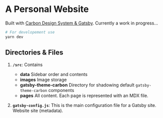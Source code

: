 # A Personal Website

Built with [Carbon Design System & Gatsby](https://github.com/carbon-design-system/gatsby-theme-carbon). Currently a work in progress...

```bash
# For developement use 
yarn dev
```

## Directories & Files

1.  **`/src`**:  Contains

    - **data** Sidebar order and contents
    - **images** Image storage
    - **gatsby-theme-carbon** Directory for shadowing default `gatsby-theme-carbon` components
    - **pages** All content. Each page is represented with an MDX file.

2.  **`gatsby-config.js`**: This is the main configuration file for a Gatsby
    site. Website site (metadata).